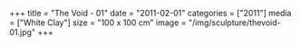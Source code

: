 +++
title = "The Void - 01"
date = "2011-02-01"
categories = ["2011"]
media = ["White Clay"]
size = "100 x 100 cm"
image = "/img/sculpture/thevoid-01.jpg"
+++
